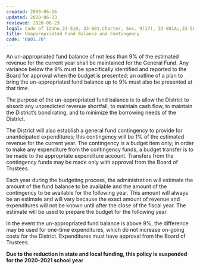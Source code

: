 ```yaml
---
created: 2009-06-16
updated: 2020-06-23
reviewed: 2020-06-23
legal: Code of Idaho,33-510, 33-801,Charter, Sec. 9(17), 33-801A;,33-506(1)
title: Unappropriated Fund Balance and Contingency
code: "0801.70"
---
```


An un-appropriated fund balance of not less than 9% of the estimated revenue for the current year shall be maintained for the General Fund. Any variance below the 9% must be specifically identified and reported to the Board for approval when the budget is presented; an outline of a plan to bring the un-appropriated fund balance up to 9% must also be presented at that time.

The purpose of the un-appropriated fund balance is to allow the District to absorb any unpredicted revenue shortfall, to maintain cash flow, to maintain the District’s bond rating, and to minimize the borrowing needs of the District.

The District will also establish a general fund contingency to provide for unanticipated expenditures; this contingency will be 1% of the estimated revenue for the current year. The contingency is a budget item only; in order to make any expenditure from the contingency funds, a budget transfer is to be made to the appropriate expenditure account. Transfers from the contingency funds may be made only with approval from the Board of Trustees.

Each year during the budgeting process, the administration will estimate the amount of the fund balance to be available and the amount of the contingency to be available for the following year. This amount will always be an estimate and will vary because the exact amount of revenue and expenditures will not be known until after the close of the fiscal year. The estimate will be used to prepare the budget for the following year.

In the event the un-appropriated fund balance is above 9%, the difference may be used for one-time expenditures, which do not increase on-going costs for the District. Expenditures must have approval from the Board of Trustees.

**Due to the reduction in state and local funding, this policy is suspended for the 2020-2021 school year**

